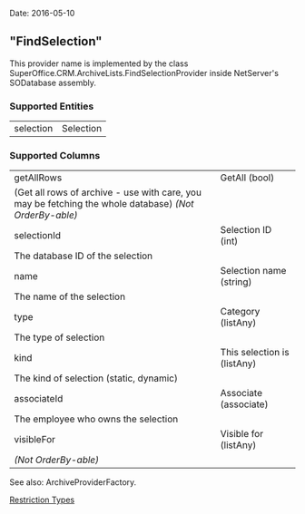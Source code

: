 Date: 2016-05-10

"FindSelection"
---------------

This provider name is implemented by the class SuperOffice.CRM.ArchiveLists.FindSelectionProvider inside NetServer's SODatabase assembly.

### Supported Entities

|           |           |
|-----------|-----------|
| selection | Selection |

### Supported Columns

|             |                                                                                                        |
|-------------|--------------------------------------------------------------------------------------------------------|
| getAllRows  | GetAll (bool)                                                                                          
               (Get all rows of archive - use with care, you may be fetching the whole database) *(Not OrderBy-able)*  |
| selectionId | Selection ID (int)                                                                                     
               The database ID of the selection                                                                        |
| name        | Selection name (string)                                                                                
               The name of the selection                                                                               |
| type        | Category (listAny)                                                                                     
               The type of selection                                                                                   |
| kind        | This selection is (listAny)                                                                            
               The kind of selection (static, dynamic)                                                                 |
| associateId | Associate (associate)                                                                                  
               The employee who owns the selection                                                                     |
| visibleFor  | Visible for (listAny)                                                                                  
               *(Not OrderBy-able)*                                                                                    |

See also: ArchiveProviderFactory.

[Restriction Types](-Restriction%20Types.htm)
